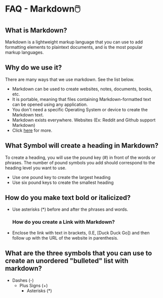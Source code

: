 # FAQ - Markdown🖱️
## What is Markdown? 
Markdown is a lightweight markup language that you can use to add formatting elements to plaintext documents, and is the most popular markup languages. 
## Why do we use it?
There are many ways that we use markdown. See the list below.
- Markdown can be used to create websites, notes, documents, books, etc.
- It is portable, meaning that files containing Markdown-formatted text can be opened using any application.
- You don't need a specific Operating System or device to create the Markdown text.
- Markdown exists everywhere. Websites (Ex: Reddit and Github support Markdown)
- Click [here](https://www.markdownguide.org/getting-started/) for more.
## What Symbol will create a heading in Markdown? 
To create a heading, you will use the pound key (#) in front of the words or phrases. The number of pound symbols you add should correspond to the heading level you want to use.
- Use one pound key to create the largest heading
- Use six pound keys to create the smallest heading
## How do you make text bold or italicized?
- Use asterisks (*) before and after the phrases and words.
  ### How do you create a Link with Markdown? 
- Enclose the link with text in brackets, (I.E, [Duck Duck Go]) and then follow up with the URL of the website in parenthesis.
 ## What are the three symbols that you can use to create an unordered "bulleted" list with markdown?
 + Dashes (-)
   + Plus Signs (+)
     + Asterisks  (*)
